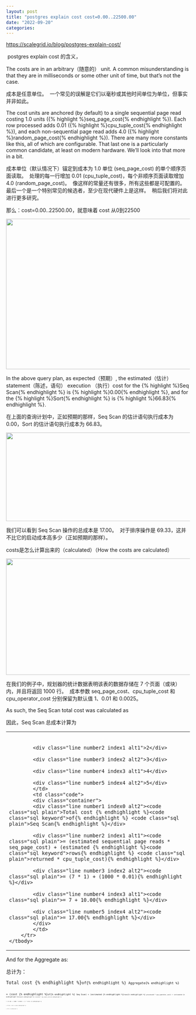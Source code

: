 ```yaml
---
layout: post
title: "postgres explain cost cost=0.00..22500.00"
date: "2022-09-20"
categories: 
---
```

<p><a href="https://scalegrid.io/blog/postgres-explain-cost/">https://scalegrid.io/blog/postgres-explain-cost/</a></p>

<p>&nbsp;postgres explain cost 的含义，</p>

<p>The costs are in an arbitrary（随意的） unit. A common misunderstanding is that they are in milliseconds or some other unit of time, but that&rsquo;s not the case.</p>

<p>成本是任意单位。&nbsp; 一个常见的误解是它们以毫秒或其他时间单位为单位，但事实并非如此。</p>

<p>The cost units are anchored (by default) to a single sequential page read costing 1.0 units ({% highlight %}seq_page_cost{% endhighlight %}). Each row processed adds 0.01 ({% highlight %}cpu_tuple_cost{% endhighlight %}), and each non-sequential page read adds 4.0 ({% highlight %}random_page_cost{% endhighlight %}). There are many more constants like this, all of which are configurable. That last one is a particularly common candidate, at least on modern hardware. We&rsquo;ll look into that more in a bit.</p>

<p>成本单位（默认情况下）锚定到成本为 1.0 单位 (seq_page_cost) 的单个顺序页面读取。&nbsp; 处理的每一行增加 0.01 (cpu_tuple_cost)，每个非顺序页面读取增加 4.0 (random_page_cost)。&nbsp; 像这样的常量还有很多，所有这些都是可配置的。&nbsp; 最后一个是一个特别常见的候选者，至少在现代硬件上是这样。&nbsp; 稍后我们将对此进行更多研究。</p>

<p>那么：cost=0.00..22500.00，就意味着 cost 从0到22500</p>

<p><img height="411" src="/uploads/ckeditor/pictures/425/image-20220920152034-1.png" width="727" /></p>

<p>In the above query plan, as expected（预期）, the estimated（估计） statement（陈述，语句） execution （执行）cost for the {% highlight %}Seq Scan{% endhighlight %} is {% highlight %}0.00{% endhighlight %}, and for the {% highlight %}Sort{% endhighlight %} is {% highlight %}66.83{% endhighlight %}.</p>

<p>在上面的查询计划中，正如预期的那样，Seq Scan 的估计语句执行成本为 0.00，Sort 的估计语句执行成本为 66.83。</p>

<p><img height="242" src="/uploads/ckeditor/pictures/426/image-20220920152200-2.png" width="724" /></p>

<p>我们可以看到 Seq Scan 操作的总成本是 17.00。&nbsp; 对于排序操作是 69.33，这并不比它的启动成本高多少（正如预期的那样）。</p>

<p>costs是怎么计算出来的（calculated）（How the costs are calculated）</p>

<p><img height="318" src="/uploads/ckeditor/pictures/427/image-20220920155413-3.png" width="746" /></p>

<p>在我们的例子中，规划器的统计数据表明该表的数据存储在 7 个页面（或块）内，并且将返回 1000 行。&nbsp; 成本参数 seq_page_cost、cpu_tuple_cost 和 cpu_operator_cost 分别保留为默认值 1、0.01 和 0.0025。</p>

<p>As such, the Seq Scan total cost was calculated as</p>

<p>因此，Seq Scan 总成本计算为</p>

<table border="0" cellpadding="0" cellspacing="0">
	<tbody>
		<tr>
			<td class="gutter">
			<div class="line number1 index0 alt2">&nbsp;</div>

			<div class="line number2 index1 alt1">2</div>

			<div class="line number3 index2 alt2">3</div>

			<div class="line number4 index3 alt1">4</div>

			<div class="line number5 index4 alt2">5</div>
			</td>
			<td class="code">
			<div class="container">
			<div class="line number1 index0 alt2"><code class="sql plain">Total cost {% endhighlight %}<code class="sql keyword">of{% endhighlight %} <code class="sql plain">Seq Scan{% endhighlight %}</div>

			<div class="line number2 index1 alt1"><code class="sql plain">= (estimated sequential page reads * seq_page_cost) + (estimated {% endhighlight %}<code class="sql keyword">rows{% endhighlight %} <code class="sql plain">returned * cpu_tuple_cost){% endhighlight %}</div>

			<div class="line number3 index2 alt2"><code class="sql plain">= (7 * 1) + (1000 * 0.01){% endhighlight %}</div>

			<div class="line number4 index3 alt1"><code class="sql plain">= 7 + 10.00{% endhighlight %}</div>

			<div class="line number5 index4 alt2"><code class="sql plain">= 17.00{% endhighlight %}</div>
			</div>
			</td>
		</tr>
	</tbody>
</table>

<p>And for the Aggregate as:</p>

<p>总计为：</p>

<div class="container">
<div class="line number1 index0 alt2"><code class="sql plain">Total cost {% endhighlight %}<code class="sql keyword">of{% endhighlight %} <code class="sql plain">Aggregate{% endhighlight %}</div>

<div class="line number2 index1 alt1"><code class="sql plain">= (cost {% endhighlight %}<code class="sql keyword">of{% endhighlight %} <code class="sql plain">Seq Scan) + (estimated {% endhighlight %}<code class="sql keyword">rows{% endhighlight %} <code class="sql plain">processed * cpu_operator_cost) + (estimated {% endhighlight %}<code class="sql keyword">rows{% endhighlight %} <code class="sql plain">returned * cpu_tuple_cost){% endhighlight %}</div>

<div class="line number3 index2 alt2"><code class="sql plain">= (17.00) + (1000 * 0.0025) + (1 * 0.01) {% endhighlight %}</div>

<div class="line number4 index3 alt1"><code class="sql plain">= 17.00 + 2.50 + 0.01{% endhighlight %}</div>

<div class="line number5 index4 alt2"><code class="sql plain">= 19.51 {% endhighlight %}</div>
</div>

<p>&nbsp;</p>

<p>&nbsp;</p>

<p>&nbsp;</p>

<p>&nbsp;</p>

<p>&nbsp;</p>

<p>&nbsp;</p>

